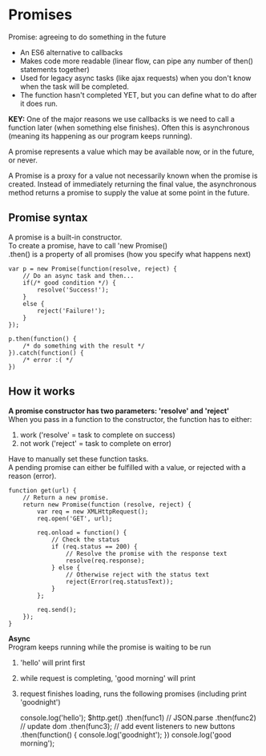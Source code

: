 # Promises
Promise: agreeing to do something in the future

- An ES6 alternative to callbacks
- Makes code more readable (linear flow, can pipe any number of then() statements together)
- Used for legacy async tasks (like ajax requests) when you don't know when the task will be completed.  
- The function hasn't completed YET, but you can define what to do after it does run.

**KEY:** One of the major reasons we use callbacks is we need to call a function later (when something else finishes). Often this is asynchronous (meaning its happening as our program keeps running).

A promise represents a value which may be available now, or in the future, or never.

A Promise is a proxy for a value not necessarily known when the promise is created. Instead of immediately returning the final value, the asynchronous method returns a promise to supply the value at some point in the future.


## Promise syntax
A promise is a built-in constructor.  
To create a promise, have to call 'new Promise()  
.then() is a property of all promises (how you specify what happens next)

	var p = new Promise(function(resolve, reject) {
		// Do an async task and then...
		if(/* good condition */) {
			resolve('Success!');
		}
		else {
			reject('Failure!');
		}
	});
	
	p.then(function() { 
		/* do something with the result */
	}).catch(function() {
		/* error :( */
	})

## How it works
**A promise constructor has two parameters: 'resolve' and 'reject'**  
When you pass in a function to the constructor, the function has to either:
1. work ('resolve' = task to complete on success)
2. not work ('reject' = task to complete on error)  

Have to manually set these function tasks.  
A pending promise can either be fulfilled with a value, or rejected with a reason (error).

	function get(url) {
		// Return a new promise.
		return new Promise(function (resolve, reject) {
			var req = new XMLHttpRequest();
			req.open('GET', url);
			
			req.onload = function() {
				// Check the status
				if (req.status == 200) {
					// Resolve the promise with the response text
					resolve(req.response);
				} else {
					// Otherwise reject with the status text
					reject(Error(req.statusText));
				}
			};
			
			req.send();
		});
	}

**Async**  
Program keeps running while the promise is waiting to be run  
1. 'hello' will print first
2. while request is completing, 'good morning' will print
3. request finishes loading, runs the following promises (including print 'goodnight')


	console.log('hello');
	$http.get()
		.then(func1) // JSON.parse
		.then(func2) // update dom
		.then(func3); // add event listeners to new buttons
		.then(function() {
			console.log('goodnight');
		})
	console.log('good morning');